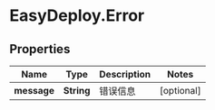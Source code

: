 # EasyDeploy.Error

## Properties
Name | Type | Description | Notes
------------ | ------------- | ------------- | -------------
**message** | **String** | 错误信息 | [optional] 


